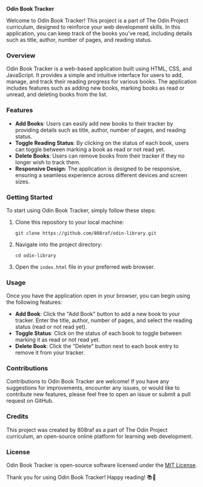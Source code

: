 **Odin Book Tracker**

Welcome to Odin Book Tracker! This project is a part of The Odin Project curriculum, designed to reinforce your web development skills. In this application, you can keep track of the books you've read, including details such as title, author, number of pages, and reading status.

### Overview

Odin Book Tracker is a web-based application built using HTML, CSS, and JavaScript. It provides a simple and intuitive interface for users to add, manage, and track their reading progress for various books. The application includes features such as adding new books, marking books as read or unread, and deleting books from the list.

### Features

- **Add Books**: Users can easily add new books to their tracker by providing details such as title, author, number of pages, and reading status.
- **Toggle Reading Status**: By clicking on the status of each book, users can toggle between marking a book as read or not read yet.
- **Delete Books**: Users can remove books from their tracker if they no longer wish to track them.
- **Responsive Design**: The application is designed to be responsive, ensuring a seamless experience across different devices and screen sizes.

### Getting Started

To start using Odin Book Tracker, simply follow these steps:

1. Clone this repository to your local machine:

   ```
   git clone https://github.com/808raf/odin-library.git
   ```

2. Navigate into the project directory:

   ```
   cd odin-library
   ```

3. Open the `index.html` file in your preferred web browser.

### Usage

Once you have the application open in your browser, you can begin using the following features:

- **Add Book**: Click the "Add Book" button to add a new book to your tracker. Enter the title, author, number of pages, and select the reading status (read or not read yet).
- **Toggle Status**: Click on the status of each book to toggle between marking it as read or not read yet.
- **Delete Book**: Click the "Delete" button next to each book entry to remove it from your tracker.

### Contributions

Contributions to Odin Book Tracker are welcome! If you have any suggestions for improvements, encounter any issues, or would like to contribute new features, please feel free to open an issue or submit a pull request on GitHub.

### Credits

This project was created by 808raf as a part of The Odin Project curriculum, an open-source online platform for learning web development.

### License

Odin Book Tracker is open-source software licensed under the [MIT License](LICENSE).

Thank you for using Odin Book Tracker! Happy reading! 📚🔖
